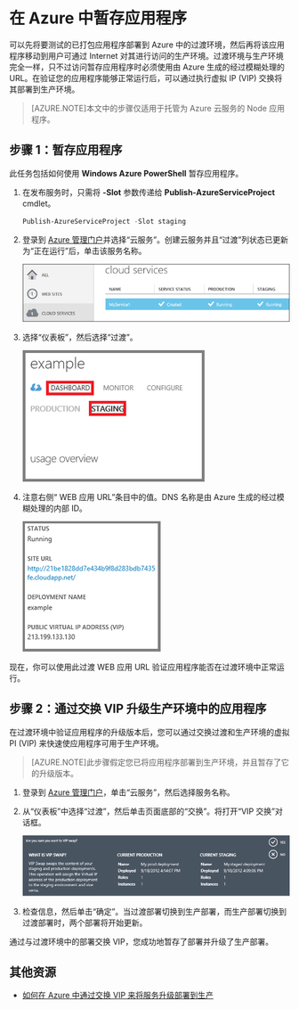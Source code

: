 <properties 
	pageTitle="暂存云服务部署 (Node.js) | Windows Azure" 
	description="了解如何使用虚拟 IP (VIP) 交换将 Azure 应用程序部署到过渡环境，然后再将其部署到生产环境。" 
	services="cloud-services" 
	documentationCenter="nodejs" 
	authors="MikeWasson" 
	manager="wpickett" 
	editor=""/>

<tags 
	ms.service="cloud-services" 
	ms.date="09/08/2015" 
	wacn.date="01/21/2016"/>



# 在 Azure 中暂存应用程序

可以先将要测试的已打包应用程序部署到 Azure 中的过渡环境，然后再将该应用程序移动到用户可通过 Internet 对其进行访问的生产环境。过渡环境与生产环境完全一样，只不过访问暂存应用程序时必须使用由 Azure 生成的经过模糊处理的 URL。在验证您的应用程序能够正常运行后，可以通过执行虚拟 IP (VIP) 交换将其部署到生产环境。

> [AZURE.NOTE]本文中的步骤仅适用于托管为 Azure 云服务的 Node 应用程序。

## 步骤 1：暂存应用程序

此任务包括如何使用 **Windows Azure PowerShell** 暂存应用程序。

1.  在发布服务时，只需将 **-Slot** 参数传递给 **Publish-AzureServiceProject** cmdlet。

    ```powershell
    Publish-AzureServiceProject -Slot staging
    ```

2.  登录到 [Azure 管理门户]并选择“云服务”。创建云服务并且“过渡”列状态已更新为“正在运行”后，单击该服务名称。

	![显示正运行服务的门户][cloud-service]

3.  选择“仪表板”，然后选择“过渡”。

	![云服务仪表板][cloud-service-dashboard]

4. 注意右侧“ WEB 应用 URL”条目中的值。DNS 名称是由 Azure 生成的经过模糊处理的内部 ID。

    ![ WEB 应用 url][cloud-service-staging-url]

现在，你可以使用此过渡 WEB 应用 URL 验证应用程序能否在过渡环境中正常运行。

## 步骤 2：通过交换 VIP 升级生产环境中的应用程序

在过渡环境中验证应用程序的升级版本后，您可以通过交换过渡和生产环境的虚拟 PI (VIP) 来快速使应用程序可用于生产环境。

> [AZURE.NOTE]此步骤假定您已将应用程序部署到生产环境，并且暂存了它的升级版本。

1.  登录到 [Azure 管理门户]，单击“云服务”，然后选择服务名称。

2.  从“仪表板”中选择“过渡”，然后单击页面底部的“交换”。将打开“VIP 交换”对话框。

    ![“VIP 交换”对话框][vip-swap-dialog]

3.  检查信息，然后单击“确定”。当过渡部署切换到生产部署，而生产部署切换到过渡部署时，两个部署将开始更新。

通过与过渡环境中的部署交换 VIP，您成功地暂存了部署并升级了生产部署。

## 其他资源

- [如何在 Azure 中通过交换 VIP 来将服务升级部署到生产]

[Azure 管理门户]: http://manage.windowsazure.cn
[cloud-service]: ./media/cloud-services-nodejs-stage-application/staging-cloud-service-running.png
[cloud-service-dashboard]: ./media/cloud-services-nodejs-stage-application/cloud-service-dashboard-staging.png
  [cloud-service-staging-url]: ./media/cloud-services-nodejs-stage-application/cloud-service-staging-url.png
  [vip-swap-dialog]: ./media/cloud-services-nodejs-stage-application/vip-swap-dialog.png
  [如何在 Azure 中通过交换 VIP 来将服务升级部署到生产]: http://msdn.microsoft.com/zh-cn/library/windowsazure/ee517253.aspx
  [Overview of Managing Deployments in Azure]: http://msdn.microsoft.com/zh-cn/library/windowsazure/hh386336.aspx

<!---HONumber=74-->
